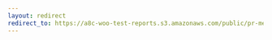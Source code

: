 ```yaml
---
layout: redirect
redirect_to: https://a8c-woo-test-reports.s3.amazonaws.com/public/pr-merge/40223/e2e/index.html
---
```

